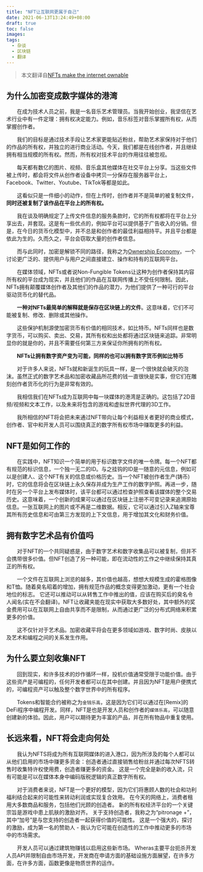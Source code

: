 ```yaml
---
title: "NFT让互联网更属于自己"
date: 2021-06-13T13:24:49+08:00
draft: true
toc: false
images:
tags: 
  - 杂谈
  - 区块链
  - 翻译
---
```


> 本文翻译自[NFTs make the internet ownable](https://variant.mirror.xyz/T8kdtZRIgy_srXB5B06L8vBqFHYlEBcv6ae2zR6Y_eo)

## 为什么加密变成数字媒体的港湾
&#8195;&#8195;在成为技术人员之前，我是一名音乐艺术管理员。当我开始创业，我坚信在艺术行业中有一件定理：拥有权决定能力。例如，音乐标签对音乐掌握所有权，从而掌握创作者。

&#8195;&#8195;我们的目标是通过技术手段让艺术家更能贴近粉丝，帮助艺术家保持对于他们的作品的所有权，并独立的进行商业活动。今天，我们都是在线创作者，并且继续拥有相当规模的所有权。然而，所有权对技术平台的作用往往被忽视。

&#8195;&#8195;每天都有数亿的图片、视频、音乐盒其他媒体在社交平台上分享。当这些文件被上传时，都会将文件从创作者设备中拷贝一分保存在服务器平台上，Facebook、Twitter、Youtube、TikTok等都是如此。

&#8195;&#8195;这看似只是一件细小的动作，但在上传时，创作者并不是简单的被复制文件，__同时还被复制了该作品在平台上的所有权。__

&#8195;&#8195;我在谈及明确规定了上传文件信息的服务条款时，它的所有权都将在平台上分享出去，并套现。这是有一些优点的，例如平台可以提供基于广告收入的分销。但是，在今日的货币化模型中，并不总是和创作者的最佳利益相持平。并且平台都是依此为生的。久而久之，平台会窃取大量的创作者信息。

&#8195;&#8195;而与此同时，加密是解锁不同的路径，我称之为[Ownership Economy](https://variant.fund/the-ownership-economy-crypto-and-consumer-software/)，一个讨论更广泛的、提供用户与用户之间直接建立、操作和持有的互联网平台。

&#8195;&#8195;在媒体领域，NFTs或者说Non-Fungible Tokens让这种为创作者保持其内容所有权的平台成为现实，并且他们的作品在互联网传播上不受任何限制。因此，NFTs拥有颠覆媒体创作者及其他们的作品的潜力，为他们提供了一种可行的平台驱动货币化的替代品。

&#8195;&#8195;__一种对NFTs最简单的解释就是保存在区块链上的文件__。这意味着，它们不可能被复制、修改、删除或其他操作。

&#8195;&#8195;这些保护机制源使加密货币有价值的相同技术，如比特币。NFTs同样也是数字货币，可以购买、卖出、交易，其所有权和出处都将通过区块链来追踪。非常明显你的就是你的，并且不需要任何第三方来保证你所拥有的所有权。

&#8195;&#8195;__NFTs让拥有数字资产变为可能，同样的也可以拥有数字货币例如比特币__

&#8195;&#8195;对于许多人来说，NFTs就和新诞生的玩具一样，是一个很快就会破灭的泡沫。虽然正式的数字艺术品和加密收藏品所花费的钱一直很快是实事，但它们在雕刻创作者货币化的行为是非常有效的。

&#8195;&#8195;我相信我们在NFTs成为互联网中每一块媒体的港湾是正确的。这包括了2D音频/视频和文本工作，以及未来将包含的游戏和虚拟世界代理的3D工作。

&#8195;&#8195;我所相信的NFT将会把未来通过NFT带向让每个利益相关者更好的商业模式，创作者、官中和开发人员可以围绕真正的数字所有权市场中赚取更多的利益。

## NFT是如何工作的

&#8195;&#8195;在实践中，NFT知识一个简单的用于标识数字文件的唯一令牌。每一个NFT都有规范的标识信息，一个独一无二的ID。与之挂钩的ID是一随意的元信息，例如可以是创建人、这个NFT有关的信息或价格历史。当一个NFT被创作者生产(铸币)时，它的信息将会在区块链上永久保存并成为生产工作的数字护照。再进一步，随时在另一个平台上发布媒体时，该平台都可以通过检查护照查看该媒体的整个交易历史。这意味着，一个创新的成果可以通过在区块链上注册不可变记录来追溯原始信息。一张互联网上的图片或不再是二维数据。相反，它可以通过引入Z轴来宝尊其所有历史信息和可由第三方发现的上下文信息，用于增加其文化和财务价值。

## 拥有数字艺术品有价值吗
&#8195;&#8195;对于NFT的一个共同疑惑是，由于数字艺术和数字收集品可以被复制，但并不会携带很多价值。但NFT创造了另一种可能，即在流动性的工作之中继续保持其真正的所有权。

&#8195;&#8195;一个文件在互联网上浏览的越多，其价值也越高，想想大规模生成的霍格图像和T恤。随着臭名昭着的增加，拥有规范作品的概念变得更加激动，更有一个社会地位的标志。 它还可以推动可以从转售工作中推出的值，应该在购买后的臭名令人闻名(实在不会翻译)。NFT让收藏夹能在现实中获取大多数好处，其中额外的奖金费用可以在互联网上自由共享而不是限制，从而通过更广泛的分布式网络来积累更多的价值。

&#8195;&#8195;这不仅针对于艺术品。加密收藏平将会在更多领域如游戏、数字时尚、皮肤以及艺术和编程之间的关系发生作用。

## 为什么要立刻收集NFT
&#8195;&#8195;回到现实，和许多技术的炒作循环一样，投机价值通常受限于功能价值。由于这些资产是可编程的，任何开发者都可以在其中创建。并且因为NFT是用户便携式的，可编程资产可以触及整个数字世界中的所有程序。

&#8195;&#8195;Tokens和智能合约被称之为`金钱乐高`，这是因为它们可以通过在[Remix]的DeFi程序中编程开发。同样，NFT是也是开发人员和创作者的`媒体乐高`，可以随意创建新的体验。因此，用户可以期待更为丰富的产品，并在所有物品中重复使用。

## 长远来看，NFT将会走向何处

&#8195;&#8195;我认为NFTS将成为所有互联网媒体的进入港口，因为所涉及的每个人都可以从他们启用的市场中赚更多资金：创造者通过直接销售给粉丝并通过每次NFTS转售时收集特许权使用费，创造者赚更多的资金。 这是一个完全是新的收入流，只有可能是可以在媒体本身中编码版税逻辑的真正数字所有权。

&#8195;&#8195;对于消费者来说，NFT是一个更好的模型，因为它们将惠顾人数的社会和功利福利结合起来的可能性来转动利润或实现复合效用。 在今天的网络上，消费者租用大多数商品和服务，包括他们光顾的创造者。 新的所有权经济平台的一个关键宗旨是游戏中患上肌肤的激励对齐。 关于支持创造者，我称之为“pitronage +”，其中“加号”是与您支持的创造者一起获得价值的可能性。 这是一个强大的，探讨的激励，成为第一名的赞助人 - 我认为它可能在创造性的工作中推动更多的市场中的市场需求。

&#8195;&#8195;开发人员可以通过建筑物赚钱以启用这些新市场。 Wheras主要平台扼杀开发人员API并限制自由市场开发，开发商在申请方面的基础设施方面展望，在许多方面，在许多方面，函数更像是物质世界的运作。